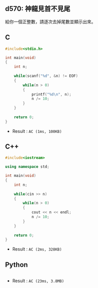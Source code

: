 ## d570: 神龍見首不見尾
給你一個正整數，請逐次去掉尾數並顯示出來。

## C
```C
#include<stdio.h>

int main(void)
{
	int n;
	
	while(scanf("%d", &n) != EOF)
	{
		while(n > 0)
		{
			printf("%d\n", n);
			n /= 10;
		}
	}
	
	return 0;
} 
```
 * Result : `AC (1ms, 100KB)`

## C++
```C++
#include<iostream>

using namespace std;

int main(void)
{
	int n;
	
	while(cin >> n)
	{
		while(n > 0)
		{
			cout << n << endl;
			n /= 10;
		}
	}
	
	return 0;
}
```
 * Result : `AC (2ms, 328KB)`

## Python
```python

```
 * Result : `AC (23ms, 3.8MB)`
